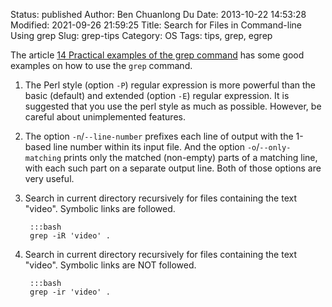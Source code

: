 Status: published
Author: Ben Chuanlong Du
Date: 2013-10-22 14:53:28
Modified: 2021-09-26 21:59:25
Title: Search for Files in Command-line Using grep
Slug: grep-tips
Category: OS
Tags: tips, grep, egrep


The article 
[14 Practical examples of the grep command](http://www.librebyte.net/en/gnulinux/14-practical-examples-of-the-grep-command/)
has some good examples on how to use the `grep` command.

1. The Perl style (option `-P`) regular expression is more powerful 
    than the basic (default) and extended (option `-E`) regular expression. 
    It is suggested that you use the perl style as much as possible.
    However, 
    be careful about unimplemented features. 

2. The option `-n`/`--line-number` prefixes each line of output with the 1-based line number within its input file.
    And the option `-o`/`--only-matching` prints only the matched (non-empty) parts of a matching line, 
    with each such part on a separate output line.
    Both of those options are very useful.

3. Search in current directory recursively for files containing the text "video".
    Symbolic links are followed.

        :::bash
        grep -iR 'video' .

4. Search in current directory recursively for files containing the text "video".
    Symbolic links are NOT followed.

        :::bash
        grep -ir 'video' .
